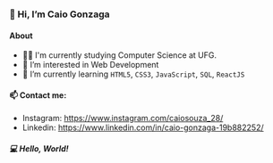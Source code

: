 ### 👋 Hi, I’m Caio Gonzaga

#### About
- 👨‍🎓 I'm currently studying Computer Science at UFG.
- 👀 I’m interested in Web Development
- 🌱 I’m currently learning `HTML5`, `CSS3`, `JavaScript`, `SQL`, `ReactJS`

#### 📫 Contact me: <br> 
- Instagram: https://www.instagram.com/caiosouza_28/ <br>
- Linkedin: https://www.linkedin.com/in/caio-gonzaga-19b882252/
  
##### 💻 Hello, World!

<!---
Caioscg/Caioscg is a ✨ special ✨ repository because its `README.md` (this file) appears on your GitHub profile.
You can click the Preview link to take a look at your changes.
--->
